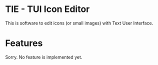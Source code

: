 # TIE - TUI Icon Editor
This is software to edit icons (or small images) with Text User Interface.

# Features
Sorry. No feature is implemented yet.
